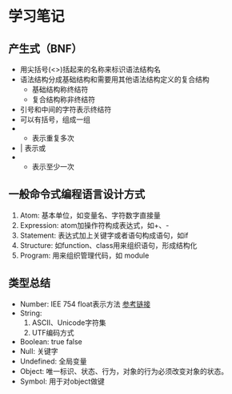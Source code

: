 # 学习笔记

## 产生式（BNF）
- 用尖括号(<>)括起来的名称来标识语法结构名
- 语法结构分成基础结构和需要用其他语法结构定义的复合结构
  - 基础结构称终结符
  - 复合结构称非终结符
- 引号和中间的字符表示终结符
- 可以有括号，组成一组
- * 表示重复多次
- | 表示或
- + 表示至少一次

## 一般命令式编程语言设计方式
1. Atom: 基本单位，如变量名、字符数字直接量
2. Expression: atom加操作符构成表达式，如+、-
3. Statement: 表达式加上关键字或者语句构成语句，如if
4. Structure: 如function、class用来组织语句，形成结构化
5. Program: 用来组织管理代码，如 module


## 类型总结
- Number: IEE 754 float表示方法 [参考链接](https://juejin.im/post/6844903834356023303)
- String: 
  1. ASCII、Unicode字符集
  2. UTF编码方式
- Boolean: true false
- Null: 关键字
- Undefined: 全局变量
- Object: 唯一标识、状态、行为，对象的行为必须改变对象的状态。
- Symbol: 用于对object做键
